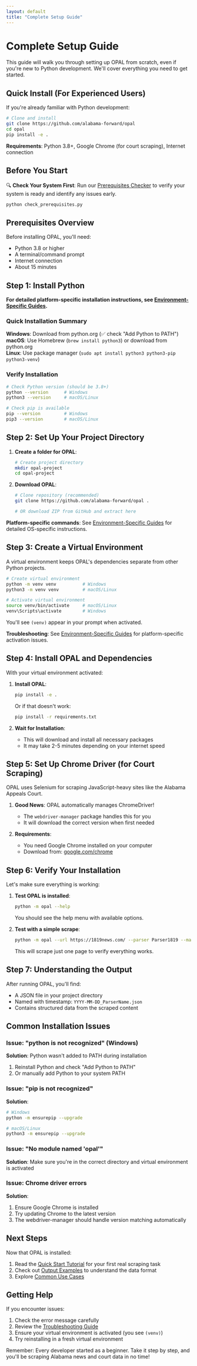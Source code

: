 ```yaml
---
layout: default
title: "Complete Setup Guide"
---
```


# Complete Setup Guide

This guide will walk you through setting up OPAL from scratch, even if you're new to Python development. We'll cover everything you need to get started.

## Quick Install (For Experienced Users)

If you're already familiar with Python development:

```bash
# Clone and install
git clone https://github.com/alabama-forward/opal
cd opal
pip install -e .
```

**Requirements**: Python 3.8+, Google Chrome (for court scraping), Internet connection

## Before You Start

🔍 **Check Your System First**: Run our [Prerequisites Checker](prerequisites-checker.md) to verify your system is ready and identify any issues early.

```bash
python check_prerequisites.py
```

## Prerequisites Overview

Before installing OPAL, you'll need:
- Python 3.8 or higher
- A terminal/command prompt
- Internet connection
- About 15 minutes

## Step 1: Install Python

**For detailed platform-specific installation instructions, see [Environment-Specific Guides](environment-guides.md).**

### Quick Installation Summary

**Windows**: Download from python.org (✅ check "Add Python to PATH")  
**macOS**: Use Homebrew (`brew install python3`) or download from python.org  
**Linux**: Use package manager (`sudo apt install python3 python3-pip python3-venv`)

### Verify Installation
```bash
# Check Python version (should be 3.8+)
python --version      # Windows
python3 --version     # macOS/Linux

# Check pip is available
pip --version         # Windows  
pip3 --version        # macOS/Linux
```

## Step 2: Set Up Your Project Directory

1. **Create a folder for OPAL**:
   ```bash
   # Create project directory
   mkdir opal-project
   cd opal-project
   ```

2. **Download OPAL**:
   ```bash
   # Clone repository (recommended)
   git clone https://github.com/alabama-forward/opal .
   
   # OR download ZIP from GitHub and extract here
   ```

**Platform-specific commands**: See [Environment-Specific Guides](environment-guides.md) for detailed OS-specific instructions.

## Step 3: Create a Virtual Environment

A virtual environment keeps OPAL's dependencies separate from other Python projects.

```bash
# Create virtual environment
python -m venv venv          # Windows
python3 -m venv venv         # macOS/Linux

# Activate virtual environment  
source venv/bin/activate     # macOS/Linux
venv\Scripts\activate        # Windows
```

You'll see `(venv)` appear in your prompt when activated.

**Troubleshooting**: See [Environment-Specific Guides](environment-guides.md) for platform-specific activation issues.

## Step 4: Install OPAL and Dependencies

With your virtual environment activated:

1. **Install OPAL**:
   ```bash
   pip install -e .
   ```
   
   Or if that doesn't work:
   ```bash
   pip install -r requirements.txt
   ```

2. **Wait for Installation**:
   - This will download and install all necessary packages
   - It may take 2-5 minutes depending on your internet speed

## Step 5: Set Up Chrome Driver (for Court Scraping)

OPAL uses Selenium for scraping JavaScript-heavy sites like the Alabama Appeals Court.

1. **Good News**: OPAL automatically manages ChromeDriver!
   - The `webdriver-manager` package handles this for you
   - It will download the correct version when first needed

2. **Requirements**:
   - You need Google Chrome installed on your computer
   - Download from: [google.com/chrome](https://google.com/chrome)

## Step 6: Verify Your Installation

Let's make sure everything is working:

1. **Test OPAL is installed**:
   ```bash
   python -m opal --help
   ```
   
   You should see the help menu with available options.

2. **Test with a simple scrape**:
   ```bash
   python -m opal --url https://1819news.com/ --parser Parser1819 --max_pages 1
   ```
   
   This will scrape just one page to verify everything works.

## Step 7: Understanding the Output

After running OPAL, you'll find:
- A JSON file in your project directory
- Named with timestamp: `YYYY-MM-DD_ParserName.json`
- Contains structured data from the scraped content

## Common Installation Issues

### Issue: "python is not recognized" (Windows)
**Solution**: Python wasn't added to PATH during installation
1. Reinstall Python and check "Add Python to PATH"
2. Or manually add Python to your system PATH

### Issue: "pip is not recognized"
**Solution**: 
```bash
# Windows
python -m ensurepip --upgrade

# macOS/Linux
python3 -m ensurepip --upgrade
```

### Issue: "No module named 'opal'"
**Solution**: Make sure you're in the correct directory and virtual environment is activated

### Issue: Chrome driver errors
**Solution**: 
1. Ensure Google Chrome is installed
2. Try updating Chrome to the latest version
3. The webdriver-manager should handle version matching automatically

## Next Steps

Now that OPAL is installed:
1. Read the [Quick Start Tutorial](quickstart-tutorial.md) for your first real scraping task
2. Check out [Output Examples](../output-examples.md) to understand the data format
3. Explore [Common Use Cases](../user-guide/common-use-cases.md)

## Getting Help

If you encounter issues:
1. Check the error message carefully
2. Review the [Troubleshooting Guide](../troubleshooting.md)
3. Ensure your virtual environment is activated (you see `(venv)`)
4. Try reinstalling in a fresh virtual environment

Remember: Every developer started as a beginner. Take it step by step, and you'll be scraping Alabama news and court data in no time!